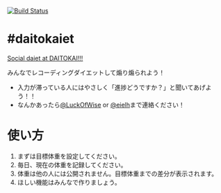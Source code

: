 [![Build Status](https://travis-ci.org/LuckOfWise/daitokaiet.png)](https://travis-ci.org/LuckOfWise/daitokaiet)

# #daitokaiet

[Social daiet at DAITOKAI!!!](http://daitokaiet.herokuapp.com/)

みんなでレコーディングダイエットして煽り煽られよう！

* 入力が滞っている人にはやさしく「進捗どうですか？」と聞いてあげよう！！
* なんかあったら[@LuckOfWise](https://twitter.com/LuckOfWise) or [@eielh](https://twitter.com/eielh)まで連絡ください！

# 使い方

1. まずは目標体重を設定してください。
2. 毎日、現在の体重を記録してください。
3. 体重は他の人には公開されません。目標体重までの差分が表示されます。
4. ほしい機能はみんなで作りましょう。

